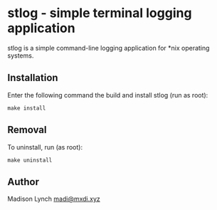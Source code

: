 stlog - simple terminal logging application
===========================================
stlog is a simple command-line logging application for *nix operating systems.

Installation
------------
Enter the following command the build and install stlog (run as root):

	make install

Removal
-------
To uninstall, run (as root):

	make uninstall

Author
------
Madison Lynch <madi@mxdi.xyz>